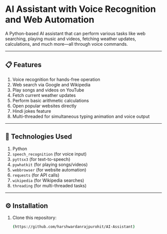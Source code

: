 # AI Assistant with Voice Recognition and Web Automation

A Python-based AI assistant that can perform various tasks like web searching, playing music and videos, fetching weather updates, calculations, and much more—all through voice commands.

---

## 📋 Features

1. Voice recognition for hands-free operation  
2. Web search via Google and Wikipedia  
3. Play songs and videos on YouTube  
4. Fetch current weather updates  
5. Perform basic arithmetic calculations  
6. Open popular websites directly  
7. Hindi jokes feature  
8. Multi-threaded for simultaneous typing animation and voice output  

---

## 🚀 Technologies Used

1. Python  
2. `speech_recognition` (for voice input)  
3. `pyttsx3` (for text-to-speech)  
4. `pywhatkit` (for playing songs/videos)  
5. `webbrowser` (for website automation)  
6. `requests` (for API calls)  
7. `wikipedia` (for Wikipedia searches)  
8. `threading` (for multi-threaded tasks)  

---

## ⚙️ Installation

1. Clone this repository:
   ```bash
   (https://github.com/harshwardanrajpurohit/AI-Assistant)

